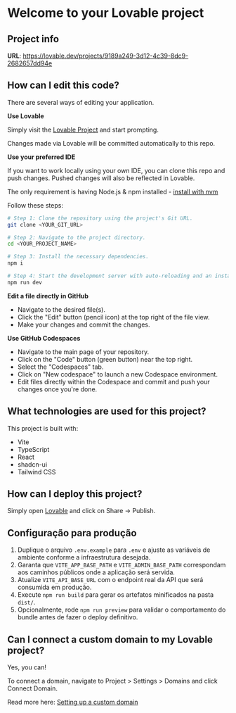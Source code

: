 # Welcome to your Lovable project

## Project info

**URL**: https://lovable.dev/projects/9189a249-3d12-4c39-8dc9-2682657dd94e

## How can I edit this code?

There are several ways of editing your application.

**Use Lovable**

Simply visit the [Lovable Project](https://lovable.dev/projects/9189a249-3d12-4c39-8dc9-2682657dd94e) and start prompting.

Changes made via Lovable will be committed automatically to this repo.

**Use your preferred IDE**

If you want to work locally using your own IDE, you can clone this repo and push changes. Pushed changes will also be reflected in Lovable.

The only requirement is having Node.js & npm installed - [install with nvm](https://github.com/nvm-sh/nvm#installing-and-updating)

Follow these steps:

```sh
# Step 1: Clone the repository using the project's Git URL.
git clone <YOUR_GIT_URL>

# Step 2: Navigate to the project directory.
cd <YOUR_PROJECT_NAME>

# Step 3: Install the necessary dependencies.
npm i

# Step 4: Start the development server with auto-reloading and an instant preview.
npm run dev
```

**Edit a file directly in GitHub**

- Navigate to the desired file(s).
- Click the "Edit" button (pencil icon) at the top right of the file view.
- Make your changes and commit the changes.

**Use GitHub Codespaces**

- Navigate to the main page of your repository.
- Click on the "Code" button (green button) near the top right.
- Select the "Codespaces" tab.
- Click on "New codespace" to launch a new Codespace environment.
- Edit files directly within the Codespace and commit and push your changes once you're done.

## What technologies are used for this project?

This project is built with:

- Vite
- TypeScript
- React
- shadcn-ui
- Tailwind CSS

## How can I deploy this project?

Simply open [Lovable](https://lovable.dev/projects/9189a249-3d12-4c39-8dc9-2682657dd94e) and click on Share -> Publish.

## Configuração para produção

1. Duplique o arquivo `.env.example` para `.env` e ajuste as variáveis de ambiente conforme a infraestrutura desejada.
2. Garanta que `VITE_APP_BASE_PATH` e `VITE_ADMIN_BASE_PATH` correspondam aos caminhos públicos onde a aplicação será servida.
3. Atualize `VITE_API_BASE_URL` com o endpoint real da API que será consumida em produção.
4. Execute `npm run build` para gerar os artefatos minificados na pasta `dist/`.
5. Opcionalmente, rode `npm run preview` para validar o comportamento do bundle antes de fazer o deploy definitivo.

## Can I connect a custom domain to my Lovable project?

Yes, you can!

To connect a domain, navigate to Project > Settings > Domains and click Connect Domain.

Read more here: [Setting up a custom domain](https://docs.lovable.dev/tips-tricks/custom-domain#step-by-step-guide)
